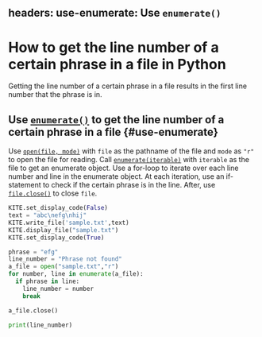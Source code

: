 headers:
  use-enumerate: Use `enumerate()`
---
# How to get the line number of a certain phrase in a file in Python
Getting the line number of a certain phrase in a file results in the first line number that the phrase is in.

## Use [`enumerate()`](kite-sym:builtins.enumerate) to get the line number of a certain phrase in a file {#use-enumerate}
Use [`open(file, mode)`](kite-sym:builtins.open) with `file` as the pathname of the file and `mode` as `"r"` to open the file for reading. Call [`enumerate(iterable)`](kite-sym:builtins.enumerate) with `iterable` as the file to get an enumerate object. Use a for-loop to iterate over each line number and line in the enumerate object. At each iteration, use an if-statement to check if the certain phrase is in the line. After, use [`file.close()`](kite-sym:builtins.file.close) to close `file`.
```python
KITE.set_display_code(False)
text = "abc\nefg\nhij"
KITE.write_file('sample.txt',text)
KITE.display_file("sample.txt")
KITE.set_display_code(True)

phrase = "efg"
line_number = "Phrase not found"
a_file = open("sample.txt","r")
for number, line in enumerate(a_file):
  if phrase in line:
    line_number = number
    break

a_file.close()

print(line_number)
```
